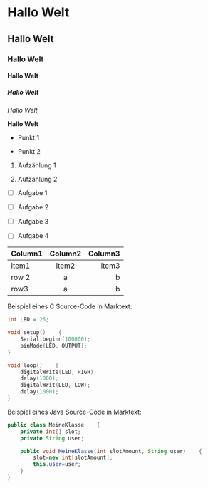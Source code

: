 # Hallo Welt

## Hallo Welt

### Hallo Welt

#### Hallo Welt

##### Hallo Welt

_Hallo Welt_

**Hallo Welt**

- Punkt 1

- Punkt 2
1. Aufzählung 1

2. Aufzählung 2
- [ ] Aufgabe 1

- [ ] Aufgabe 2

- [ ] Aufgabe 3

- [ ] Aufgabe 4

| Column1 | Column2 | Column3 |
|:------- |:-------:| -------:|
| item1   | item2   | item3   |
| row 2   | a       | b       |
| row3    | a       | b       |

Beispiel eines C Source-Code in Marktext:

```c
int LED = 25;

void setup()    {
    Serial.beginn(100000);
    pinMode(LED, OUTPUT);
}

void loop()    {
    digitalWrite(LED, HIGH);
    delay(1000);
    digitalWrit(LED, LOW);
    delay(1000);
}
```

Beispiel eines Java Source-Code in Marktext:

```java
public class MeineKlasse    {
    private int[] slot;
    private String user;    

    public void MeineKlasse(int slotAmount, String user)    {
        slot=new int[slotAmount];
        this.user=user;
    }
}
```


